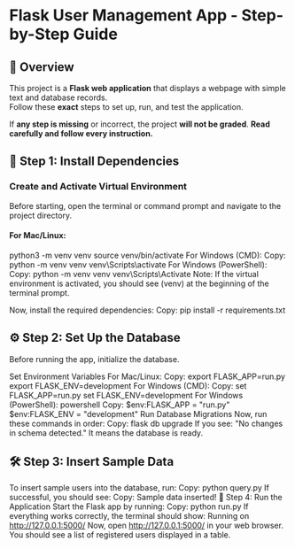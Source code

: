 # **Flask User Management App - Step-by-Step Guide**

## **📌 Overview**
This project is a **Flask web application** that displays a webpage with simple text and database records.  
Follow these **exact** steps to set up, run, and test the application.  

If **any step is missing** or incorrect, the project **will not be graded**. **Read carefully and follow every instruction.**  

## **🚀 Step 1: Install Dependencies**  
### **Create and Activate Virtual Environment**  
Before starting, open the terminal or command prompt and navigate to the project directory.

#### **For Mac/Linux**:

python3 -m venv venv
source venv/bin/activate
For Windows (CMD):
Copy:
python -m venv venv
venv\Scripts\activate
For Windows (PowerShell):
Copy:
python -m venv venv
venv\Scripts\Activate
Note: If the virtual environment is activated, you should see (venv) at the beginning of the terminal prompt.

Now, install the required dependencies:
Copy:
pip install -r requirements.txt
## ⚙️ Step 2: Set Up the Database
Before running the app, initialize the database.

Set Environment Variables
For Mac/Linux:
Copy:
export FLASK_APP=run.py
export FLASK_ENV=development
For Windows (CMD):
Copy:
set FLASK_APP=run.py
set FLASK_ENV=development
For Windows (PowerShell):
powershell
Copy:
$env:FLASK_APP = "run.py"
$env:FLASK_ENV = "development"
Run Database Migrations
Now, run these commands in order:
Copy:
flask db upgrade
If you see:
"No changes in schema detected."
It means the database is ready.

## 🛠 Step 3: Insert Sample Data
To insert sample users into the database, run:
Copy:
python query.py
If successful, you should see:
Copy:
Sample data inserted!
🚀 Step 4: Run the Application
Start the Flask app by running:
Copy:
python run.py
If everything works correctly, the terminal should show:
Running on http://127.0.0.1:5000/
Now, open http://127.0.0.1:5000/ in your web browser.
You should see a list of registered users displayed in a table.

